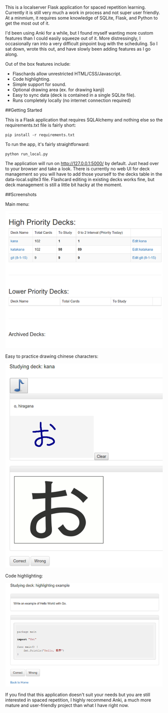 This is a localserver Flask application for <a src="https://en.wikipedia.org/wiki/Spaced_repetition"> spaced repetition</a> learning. Currently it is still very much a work in process and not super user friendly. At a minmium, it requires some knowledge of SQLite, Flask, and Python to get the most out of it. 

I'd been using <a src="http://ankisrs.net/">Anki</a> for a while, but I found myself wanting more custom features than I could easily squeeze out of it. More distressingly, I occasionally ran into a very difficult pinpoint bug with the scheduling. So I sat down, wrote this out, and have slowly been adding features as I go along.

Out of the box features include:
* Flaschards allow unrestricted HTML/CSS/Javascript.
* Code highlighting.
* Simple support for sound.
* Optional drawing area (ex. for drawing kanji)
* Easy to sync data (deck is contained in a single SQLite file).
* Runs completely locally (no internet connection required)

##Getting Started

This is a Flask application that requires SQLAlchemy and nothing else so the requirements.txt file is fairly short:

```
pip install -r requirements.txt
```

To run the app, it's fairly straightforward:

```
python run_local.py
```

The application will run on http://127.0.0.1:5000/ by default. Just head over to your browser and take a look. There is currently no web UI for deck management so you will have to add those yourself to the decks table in the data-local.sqlite3 file. Flashcard editing in existing decks works fine, but deck management is still a little bit hacky at the moment.

##Screenshots

Main menu:

![Main Menu](docs/screenshots/main_menu.png?raw=true)

Easy to practice drawing chinese characters:

![Study](docs/screenshots/study.png?raw=true)

Code highlighting:

![Highlighting](docs/screenshots/highlight.png?raw=true)

If you find that this application doesn't suit your needs but you are still interested in spaced repetition, I highly recommend <a src="http://ankisrs.net/">Anki</a>, a much more mature and user-friendly project than what I have right now.
